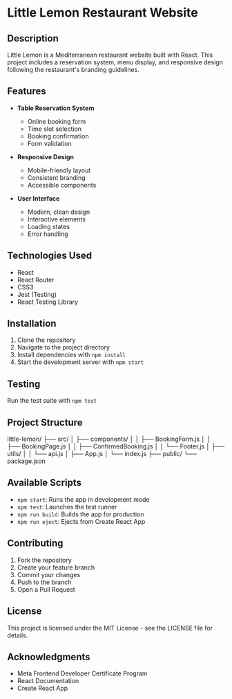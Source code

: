 # Little Lemon Restaurant Website

## Description
Little Lemon is a Mediterranean restaurant website built with React. This project includes a reservation system, menu display, and responsive design following the restaurant's branding guidelines.

## Features
- **Table Reservation System**
  - Online booking form
  - Time slot selection
  - Booking confirmation
  - Form validation
  
- **Responsive Design**
  - Mobile-friendly layout
  - Consistent branding
  - Accessible components

- **User Interface**
  - Modern, clean design
  - Interactive elements
  - Loading states
  - Error handling

## Technologies Used
- React
- React Router
- CSS3
- Jest (Testing)
- React Testing Library

## Installation
1. Clone the repository
2. Navigate to the project directory
3. Install dependencies with `npm install`
4. Start the development server with `npm start`

## Testing
Run the test suite with `npm test`

## Project Structure
little-lemon/
├── src/
│   ├── components/
│   │   ├── BookingForm.js
│   │   ├── BookingPage.js
│   │   ├── ConfirmedBooking.js
│   │   └── Footer.js
│   ├── utils/
│   │   └── api.js
│   ├── App.js
│   └── index.js
├── public/
└── package.json

## Available Scripts
- `npm start`: Runs the app in development mode
- `npm test`: Launches the test runner
- `npm run build`: Builds the app for production
- `npm run eject`: Ejects from Create React App

## Contributing
1. Fork the repository
2. Create your feature branch
3. Commit your changes
4. Push to the branch
5. Open a Pull Request

## License
This project is licensed under the MIT License - see the LICENSE file for details.

## Acknowledgments
- Meta Frontend Developer Certificate Program
- React Documentation
- Create React App
